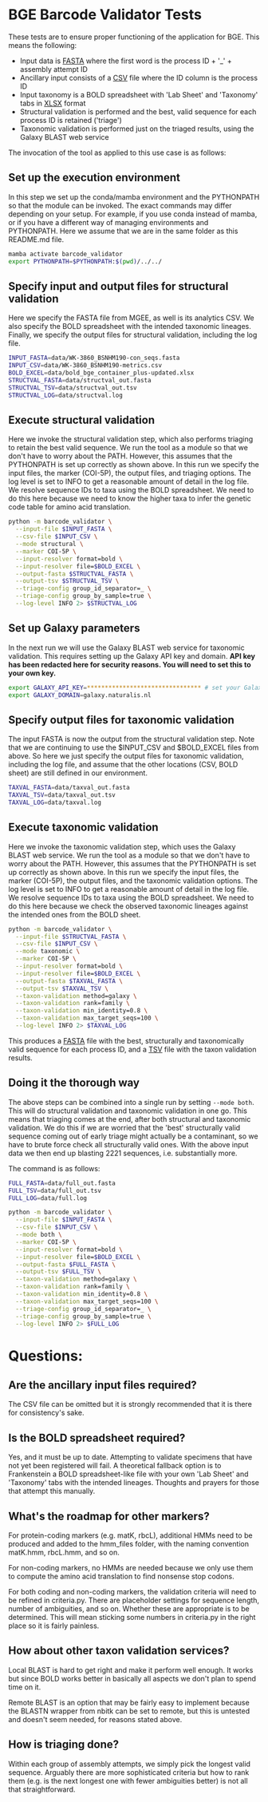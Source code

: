 # BGE Barcode Validator Tests

These tests are to ensure proper functioning of the application for BGE. This means the following:

- Input data is [FASTA](data/WK-3860_BSNHM190-con_seqs.fasta) where the first word is the process ID + '_' + assembly 
  attempt ID
- Ancillary input consists of a [CSV](data/WK-3860_BSNHM190-metrics.csv) file where the ID column is the process ID
- Input taxonomy is a BOLD spreadsheet with 'Lab Sheet' and 'Taxonomy' tabs in 
  [XLSX](data/bold_bge_container_plus-updated.xlsx) format
- Structural validation is performed and the best, valid sequence for each process ID is retained ('triage')
- Taxonomic validation is performed just on the triaged results, using the Galaxy BLAST web service

The invocation of the tool as applied to this use case is as follows:

## Set up the execution environment

In this step we set up the conda/mamba environment and the PYTHONPATH so that the module can be invoked. The exact
commands may differ depending on your setup. For example, if you use conda instead of mamba, or if you have a different
way of managing environments and PYTHONPATH. Here we assume that we are in the same folder as this README.md file.

```bash
mamba activate barcode_validator
export PYTHONPATH=$PYTHONPATH:$(pwd)/../../
```
## Specify input and output files for structural validation

Here we specify the FASTA file from MGEE, as well is its analytics CSV. We also specify the BOLD spreadsheet with the
intended taxonomic lineages. Finally, we specify the output files for structural validation, including the log file.

```bash
INPUT_FASTA=data/WK-3860_BSNHM190-con_seqs.fasta
INPUT_CSV=data/WK-3860_BSNHM190-metrics.csv
BOLD_EXCEL=data/bold_bge_container_plus-updated.xlsx
STRUCTVAL_FASTA=data/structval_out.fasta
STRUCTVAL_TSV=data/structval_out.tsv
STRUCTVAL_LOG=data/structval.log
```

## Execute structural validation

Here we invoke the structural validation step, which also performs triaging to retain the best valid sequence. We run
the tool as a module so that we don't have to worry about the PATH. However, this assumes that the PYTHONPATH is set
up correctly as shown above. In this run we specify the input files, the marker (COI-5P), the output files, and
triaging options. The log level is set to INFO to get a reasonable amount of detail in the log file. We resolve sequence
IDs to taxa using the BOLD spreadsheet. We need to do this here because we need to know the higher taxa to infer the
genetic code table for amino acid translation.

```bash
python -m barcode_validator \
  --input-file $INPUT_FASTA \
  --csv-file $INPUT_CSV \
  --mode structural \
  --marker COI-5P \
  --input-resolver format=bold \
  --input-resolver file=$BOLD_EXCEL \
  --output-fasta $STRUCTVAL_FASTA \
  --output-tsv $STRUCTVAL_TSV \
  --triage-config group_id_separator=_ \
  --triage-config group_by_sample=true \
  --log-level INFO 2> $STRUCTVAL_LOG
```

## Set up Galaxy parameters

In the next run we will use the Galaxy BLAST web service for taxonomic validation. This requires setting up the Galaxy
API key and domain. **API key has been redacted here for security reasons. You will need to set this to your own key.**

```bash
export GALAXY_API_KEY=******************************** # set your Galaxy API key
export GALAXY_DOMAIN=galaxy.naturalis.nl
```

## Specify output files for taxonomic validation

The input FASTA is now the output from the structural validation step. Note that we are continuing to use the 
$INPUT_CSV and $BOLD_EXCEL files from above. So here we just specify the output files for taxonomic validation, 
including the log file, and assume that the other locations (CSV, BOLD sheet) are still defined in our environment.

```bash
TAXVAL_FASTA=data/taxval_out.fasta
TAXVAL_TSV=data/taxval_out.tsv
TAXVAL_LOG=data/taxval.log
```
## Execute taxonomic validation

Here we invoke the taxonomic validation step, which uses the Galaxy BLAST web service. We run the tool as a module so 
that we don't have to worry about the PATH. However, this assumes that the PYTHONPATH is set up correctly as shown 
above. In this run we specify the input files, the marker (COI-5P), the output files, and the taxonomic validation 
options. The log level is set to INFO to get a reasonable amount of detail in the log file. We resolve sequence IDs to 
taxa using the BOLD spreadsheet. We need to do this here because we check the observed taxonomic lineages against the 
intended ones from the BOLD sheet.

```bash
python -m barcode_validator \
  --input-file $STRUCTVAL_FASTA \
  --csv-file $INPUT_CSV \
  --mode taxonomic \
  --marker COI-5P \
  --input-resolver format=bold \
  --input-resolver file=$BOLD_EXCEL \
  --output-fasta $TAXVAL_FASTA \
  --output-tsv $TAXVAL_TSV \
  --taxon-validation method=galaxy \
  --taxon-validation rank=family \
  --taxon-validation min_identity=0.8 \
  --taxon-validation max_target_seqs=100 \
  --log-level INFO 2> $TAXVAL_LOG
```

This produces a [FASTA](data/taxval_out.fasta) file with the best, structurally and taxonomically valid sequence for 
each process ID, and a [TSV](data/taxval_out.tsv) file with the taxon validation results.

## Doing it the thorough way

The above steps can be combined into a single run by setting `--mode both`. This will do structural validation and
taxonomic validation in one go. This means that triaging comes at the end, after both structural and taxonomic
validation. We do this if we are worried that the 'best' structurally valid sequence coming out of early triage 
might actually be a contaminant, so we have to brute force check all structurally valid ones. With the above input
data we then end up blasting 2221 sequences, i.e. substantially more.

The command is as follows:

```bash
FULL_FASTA=data/full_out.fasta
FULL_TSV=data/full_out.tsv
FULL_LOG=data/full.log

python -m barcode_validator \
  --input-file $INPUT_FASTA \
  --csv-file $INPUT_CSV \
  --mode both \
  --marker COI-5P \
  --input-resolver format=bold \
  --input-resolver file=$BOLD_EXCEL \
  --output-fasta $FULL_FASTA \
  --output-tsv $FULL_TSV \
  --taxon-validation method=galaxy \
  --taxon-validation rank=family \
  --taxon-validation min_identity=0.8 \
  --taxon-validation max_target_seqs=100 \
  --triage-config group_id_separator=_ \
  --triage-config group_by_sample=true \
  --log-level INFO 2> $FULL_LOG
```

# Questions:

## Are the ancillary input files required?

The CSV file can be omitted but it is strongly recommended that it is there for consistency's sake.

## Is the BOLD spreadsheet required?

Yes, and it must be up to date.  Attempting to validate specimens that have not yet been registered will fail.
A theoretical fallback option is to Frankenstein a BOLD spreadsheet-like file with your own 'Lab Sheet' and
'Taxonomy' tabs with the intended lineages. Thoughts and prayers for those that attempt this manually.

## What's the roadmap for other markers?

For protein-coding markers (e.g. matK, rbcL), additional HMMs need to be produced and added to the hmm_files folder,
with the naming convention matK.hmm, rbcL.hmm, and so on.

For non-coding markers, no HMMs are needed because we only use them to compute the amino acid translation to find
nonsense stop codons.

For both coding and non-coding markers, the validation criteria will need to be refined in criteria.py. There are
placeholder settings for sequence length, number of ambiguities, and so on. Whether these are appropriate is to
be determined. This will mean sticking some numbers in criteria.py in the right place so it is fairly painless.

## How about other taxon validation services?

Local BLAST is hard to get right and make it perform well enough. It works but since BOLD works better in basically
all aspects we don't plan to spend time on it.

Remote BLAST is an option that may be fairly easy to implement because the BLASTN wrapper from nbitk can be set to
remote, but this is untested and doesn't seem needed, for reasons stated above.

## How is triaging done?

Within each group of assembly attempts, we simply pick the longest valid sequence. Arguably there are more 
sophisticated criteria but how to rank them (e.g. is the next longest one with fewer ambiguities better) is
not all that straightforward.